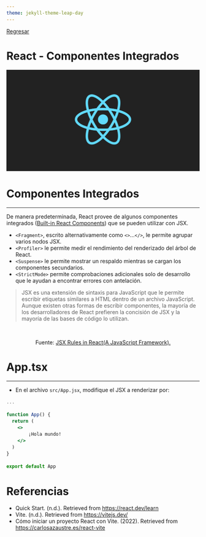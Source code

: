 ```yaml
---
theme: jekyll-theme-leap-day
---
```


[Regresar](/DAWM/)

React - Componentes Integrados
===============

![react banner](imagenes/react_native_logo.png)

Componentes Integrados
==========

* * *

De manera predeterminada, React provee de algunos componentes integrados ([Built-in React Components](https://react.dev/reference/react/components)) que se pueden utilizar con JSX.

* `<Fragment>`, escrito alternativamente como `<>`...`</>`, le permite agrupar varios nodos JSX.
* `<Profiler>` le permite medir el rendimiento del renderizado del árbol de React.
* `<Suspense>` le permite mostrar un respaldo mientras se cargan los componentes secundarios.
* `<StrictMode>` permite comprobaciones adicionales solo de desarrollo que le ayudan a encontrar errores con antelación.

> JSX es una extensión de sintaxis para JavaScript que le permite escribir etiquetas similares a HTML dentro de un archivo JavaScript. Aunque existen otras formas de escribir componentes, la mayoría de los desarrolladores de React prefieren la concisión de JSX y la mayoría de las bases de código lo utilizan.

<div align="center">
    <img src="images/react_jsx.png" alt="" width="60%">
    <p>Fuente: <a href="https://medium.com/nerd-for-tech/jsx-rules-in-react-a-javascript-framework-4b0ab66fdbf9">JSX Rules in React(A JavaScript Framework).</a> </p>
</div>

App.tsx
==========

* * *

* En el archivo `src/App.jsx`, modifique el JSX a renderizar por:

```jsx
...

function App() {
  return (
    <>
        ¡Hola mundo!
    </>
  )
}

export default App
```

Referencias
=======

* Quick Start. (n.d.). Retrieved from https://react.dev/learn
* Vite. (n.d.). Retrieved from https://vitejs.dev/
* Cómo iniciar un proyecto React con Vite. (2022). Retrieved from https://carlosazaustre.es/react-vite
